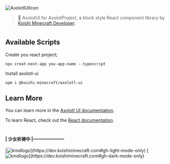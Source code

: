 
![AxolotlUIIcon](https://api.mio.am/project/AxolotlAPI/icon?size=160&color=(242,112,147)&title=Axolotl%20UI)
> 🍞 AxolotUI for AxolotProject, a block style React component library by [Koishi Minecraft Developer](https://github.com/koishi-minecraft).
  
    
#

## Available Scripts

Create you react project;

```
npx creat-next-app you-app-name --typescript
```
  
  
Install axolotl-ui
```
npm i @koishi-minecraft/axolotl-ui
```


## Learn More

You can learn more in the [Axolotl UI documentation](https://ui.koishi.live).

To learn React, check out the [React documentation](https://reactjs.org/).
 
  
   
#

#### | 少女祈祷中 |———————
[![kmdlogo](https://api.mio.am/project/koishimc/icon?size=100&sub=dev&color=(0,0,0)&title=Koishi%20Minecraft%20Developer)](https://dev.koishiminecraft.com#gh-light-mode-only)
[![kmdlogo](https://api.mio.am/project/koishimc/icon?size=100&sub=dev&color=(255,255,255)&title=Koishi%20Minecraft%20Developer)](https://dev.koishiminecraft.com#gh-dark-mode-only)
